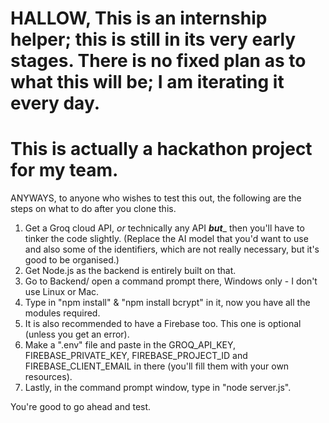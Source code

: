 HALLOW, 
This is an internship helper; this is still in its very early stages.
There is no fixed plan as to what this will be; I am iterating it every day.
============================================================================================================================================
This is actually a hackathon project for my team.
============================================================================================================================================
ANYWAYS, to anyone who wishes to test this out, the following are the steps on what to do after you clone this.
1. Get a Groq cloud API, _or_ technically any API **_but_**_ then you'll have to tinker the code slightly.
(Replace the AI model that you'd want to use and also some of the identifiers, which are not really necessary, but it's good to be organised.)
2. Get Node.js as the backend is entirely built on that.
3. Go to Backend/ open a command prompt there, Windows only - I don't use Linux or Mac.
4. Type in "npm install" & "npm install bcrypt" in it, now you have all the modules required.
5. It is also recommended to have a Firebase too. This one is optional (unless you get an error).
6. Make a ".env" file and paste in the GROQ_API_KEY, FIREBASE_PRIVATE_KEY, FIREBASE_PROJECT_ID and FIREBASE_CLIENT_EMAIL in there (you'll fill them with your own resources).
7. Lastly, in the command prompt window, type in "node server.js".


You're good to go ahead and test.
